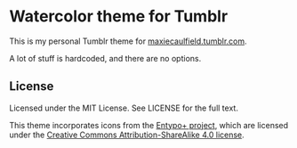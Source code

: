 # Watercolor theme for Tumblr

This is my personal Tumblr theme for [maxiecaulfield.tumblr.com](https://maxiecaulfield.tumblr.com/).

A lot of stuff is hardcoded, and there are no options.

## License

Licensed under the MIT License. See LICENSE for the full text.

This theme incorporates icons from the [Entypo+ project](http://www.entypo.com/), which are licensed under 
the [Creative Commons Attribution-ShareAlike 4.0 license](https://creativecommons.org/licenses/by-sa/4.0/).